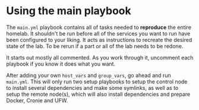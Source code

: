 # Using the main playbook

The `main.yml` playbook contains all of tasks needed to **reproduce** the entire
homelab. It shouldn't be run before all of the services you want to run have
been configured to your liking. It acts as instructions to recreate the desired
state of the lab. To be rerun if a part or all of the lab needs to be redone.

It starts out mostly all commented. As you work through it, uncomment each
playbook if you know it does what you want.

After adding your own `host_vars` and `group_vars`, go ahead and run
`main.yml`. This will only run two setup playbooks to setup the control node to
install several dependencies and make some symlinks, as well as to setup the
remote node(s), which will also install dependencies and prepare Docker, Cronie
and UFW.
